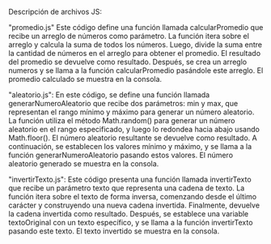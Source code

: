 Descripción de archivos JS:

"promedio.js" Este código define una función llamada calcularPromedio que recibe un arreglo de números como parámetro. La función itera sobre el arreglo y calcula la suma de todos los números. Luego, divide la suma entre la cantidad de números en el arreglo para obtener el promedio. El resultado del promedio se devuelve como resultado. Después, se crea un arreglo numeros y se llama a la función calcularPromedio pasándole este arreglo. El promedio calculado se muestra en la consola.

"aleatorio.js": En este código, se define una función llamada generarNumeroAleatorio que recibe dos parámetros: min y max, que representan el rango mínimo y máximo para generar un número aleatorio. La función utiliza el método Math.random() para generar un número aleatorio en el rango especificado, y luego lo redondea hacia abajo usando Math.floor(). El número aleatorio resultante se devuelve como resultado. A continuación, se establecen los valores mínimo y máximo, y se llama a la función generarNumeroAleatorio pasando estos valores. El número aleatorio generado se muestra en la consola.

"invertirTexto.js": Este código presenta una función llamada invertirTexto que recibe un parámetro texto que representa una cadena de texto. La función itera sobre el texto de forma inversa, comenzando desde el último carácter y construyendo una nueva cadena invertida. Finalmente, devuelve la cadena invertida como resultado. Después, se establece una variable textoOriginal con un texto específico, y se llama a la función invertirTexto pasando este texto. El texto invertido se muestra en la consola.